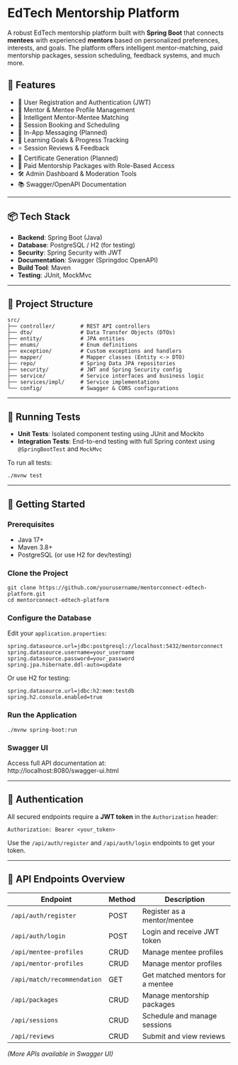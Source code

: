 # EdTech Mentorship Platform

A robust EdTech mentorship platform built with **Spring Boot** that connects **mentees** with experienced **mentors** based on personalized preferences, interests, and goals.
The platform offers intelligent mentor-matching, paid mentorship packages, session scheduling, feedback systems, and much more.

## 🚀 Features

- 🔐 User Registration and Authentication (JWT)  
- 👤 Mentor & Mentee Profile Management  
- 🧠 Intelligent Mentor-Mentee Matching  
- 📆 Session Booking and Scheduling  
- 💬 In-App Messaging (Planned)  
- 🎯 Learning Goals & Progress Tracking  
- ⭐ Session Reviews & Feedback  
- 📄 Certificate Generation (Planned)  
- 🧾 Paid Mentorship Packages with Role-Based Access  
- 🛠 Admin Dashboard & Moderation Tools  
- 📚 Swagger/OpenAPI Documentation  

---

## 📦 Tech Stack

- **Backend**: Spring Boot (Java)  
- **Database**: PostgreSQL / H2 (for testing)  
- **Security**: Spring Security with JWT  
- **Documentation**: Swagger (Springdoc OpenAPI)  
- **Build Tool**: Maven  
- **Testing**: JUnit, MockMvc  

---

## 📁 Project Structure

```
src/
├── controller/        # REST API controllers
├── dto/               # Data Transfer Objects (DTOs)
├── entity/            # JPA entities
├── enums/             # Enum definitions
├── exception/         # Custom exceptions and handlers
├── mapper/            # Mapper classes (Entity <-> DTO)
├── repo/              # Spring Data JPA repositories
├── security/          # JWT and Spring Security config
├── service/           # Service interfaces and business logic
├── services/impl/     # Service implementations
└── config/            # Swagger & CORS configurations
```

---

## 🧪 Running Tests

- **Unit Tests**: Isolated component testing using JUnit and Mockito  
- **Integration Tests**: End-to-end testing with full Spring context using `@SpringBootTest` and `MockMvc`  

To run all tests:

```
./mvnw test
```

---

## 🔧 Getting Started

### Prerequisites

- Java 17+  
- Maven 3.8+  
- PostgreSQL (or use H2 for dev/testing)  

### Clone the Project

```
git clone https://github.com/yourusername/mentorconnect-edtech-platform.git
cd mentorconnect-edtech-platform
```

### Configure the Database

Edit your `application.properties`:

```
spring.datasource.url=jdbc:postgresql://localhost:5432/mentorconnect
spring.datasource.username=your_username
spring.datasource.password=your_password
spring.jpa.hibernate.ddl-auto=update
```

Or use H2 for testing:

```
spring.datasource.url=jdbc:h2:mem:testdb
spring.h2.console.enabled=true
```

### Run the Application

```
./mvnw spring-boot:run
```

### Swagger UI

Access full API documentation at:  
http://localhost:8080/swagger-ui.html

---

## 🔐 Authentication

All secured endpoints require a **JWT token** in the `Authorization` header:

```
Authorization: Bearer <your_token>
```

Use the `/api/auth/register` and `/api/auth/login` endpoints to get your token.

---

## 📌 API Endpoints Overview

| Endpoint                    | Method | Description                         |
|-----------------------------|--------|-------------------------------------|
| `/api/auth/register`        | POST   | Register as a mentor/mentee         |
| `/api/auth/login`           | POST   | Login and receive JWT token         |
| `/api/mentee-profiles`      | CRUD   | Manage mentee profiles              |
| `/api/mentor-profiles`      | CRUD   | Manage mentor profiles              |
| `/api/match/recommendation` | GET    | Get matched mentors for a mentee    |
| `/api/packages`             | CRUD   | Manage mentorship packages          |
| `/api/sessions`             | CRUD   | Schedule and manage sessions        |
| `/api/reviews`              | CRUD   | Submit and view reviews             |

_(More APIs available in Swagger UI)_
